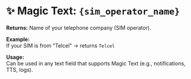 # ✨ Magic Text: `{sim_operator_name}`

**Returns:** Name of your telephone company (SIM operator).

**Example:**  
If your SIM is from "Telcel" → returns `Telcel`

**Usage:**  
Can be used in any text field that supports Magic Text (e.g., notifications, TTS, logs).